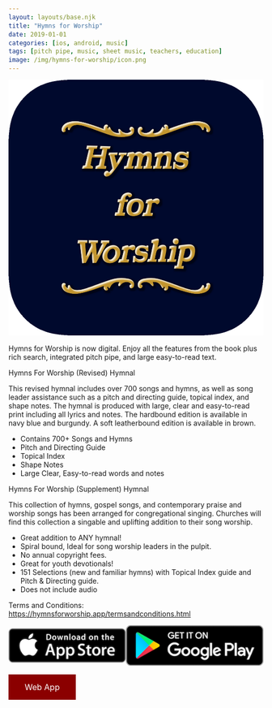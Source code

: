 ```yaml
---
layout: layouts/base.njk
title: "Hymns for Worship"
date: 2019-01-01
categories: [ios, android, music]
tags: [pitch pipe, music, sheet music, teachers, education]
image: /img/hymns-for-worship/icon.png
---
```


![app-icon](/img/hymns-for-worship/icon.png)

Hymns for Worship is now digital. Enjoy all the features from the book plus rich search, integrated pitch pipe, and large easy-to-read text.

Hymns For Worship (Revised) Hymnal

This revised hymnal includes over 700 songs and hymns, as well as song leader assistance such as a pitch and directing guide, topical index, and shape notes. The hymnal is produced with large, clear and easy-to-read print including all lyrics and notes. The hardbound edition is available in navy blue and burgundy. A soft leatherbound edition is available in brown.

- Contains 700+ Songs and Hymns
- Pitch and Directing Guide
- Topical Index
- Shape Notes
- Large Clear, Easy-to-read words and notes

Hymns For Worship (Supplement) Hymnal

This collection of hymns, gospel songs, and contemporary praise and worship songs has been arranged for congregational singing. Churches will find this collection a singable and uplifting addition to their song worship.

- Great addition to ANY hymnal!
- Spiral bound, Ideal for song worship leaders in the pulpit.
- No annual copyright fees.
- Great for youth devotionals!
- 151 Selections (new and familiar hymns) with Topical Index guide and Pitch & Directing guide.
- Does not include audio

Terms and Conditions: https://hymnsforworship.app/termsandconditions.html

<div style="display: flex; flex-direction: row; align-items: center;">
<a target="_blank" rel="noopener noreferrer" href="https://apps.apple.com/us/app/hymns-for-worship/id1470789635?itsct=apps_box&amp;itscg=30200"><img src="/img/badges/app_store.png" ></a>
<a target="_blank" rel="noopener noreferrer" href="https://play.google.com/store/apps/details?id=com.appleeducate.hymns_for_worship&hl=en_US&gl=US"><img src="/img/badges/google_play.png" ></a>
</div>

<a style="
background-color: darkred;
border: none;
color: white;
padding: 15px 32px;
text-align: center;
text-decoration: none;
display: inline-block;
font-size: 16px;
" target="_blank" href="https://hymnsforworship.app" class="button">Web App</a>
